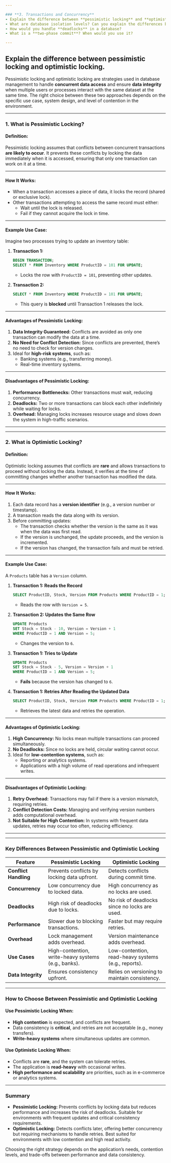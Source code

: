 ```yaml
---

### **3. Transactions and Concurrency**
- Explain the difference between **pessimistic locking** and **optimistic locking**.
- What are database isolation levels? Can you explain the differences between **READ UNCOMMITTED**, **READ COMMITTED**, **REPEATABLE READ**, and **SERIALIZABLE**?
- How would you handle **deadlocks** in a database?
- What is a **two-phase commit**? When would you use it?

---
```




## Explain the difference between **pessimistic locking** and **optimistic locking**.

Pessimistic locking and optimistic locking are strategies used in database management to handle **concurrent data access** and ensure **data integrity** when multiple users or processes interact with the same dataset at the same time. The right choice between these two approaches depends on the specific use case, system design, and level of contention in the environment.

---

### **1. What is Pessimistic Locking?**

#### **Definition:**
Pessimistic locking assumes that conflicts between concurrent transactions **are likely to occur**. It prevents these conflicts by locking the data immediately when it is accessed, ensuring that only one transaction can work on it at a time.

---

#### **How It Works:**
- When a transaction accesses a piece of data, it locks the record (shared or exclusive lock).
- Other transactions attempting to access the same record must either:
  - Wait until the lock is released.
  - Fail if they cannot acquire the lock in time.

---

#### **Example Use Case:**
Imagine two processes trying to update an inventory table:
1. **Transaction 1:**
   ```sql
   BEGIN TRANSACTION;
   SELECT * FROM Inventory WHERE ProductID = 101 FOR UPDATE;
   ```
   - Locks the row with `ProductID = 101`, preventing other updates.

2. **Transaction 2:**
   ```sql
   SELECT * FROM Inventory WHERE ProductID = 101 FOR UPDATE;
   ```
   - This query is **blocked** until Transaction 1 releases the lock.

---

#### **Advantages of Pessimistic Locking:**

1. **Data Integrity Guaranteed:** Conflicts are avoided as only one transaction can modify the data at a time.
2. **No Need for Conflict Detection:** Since conflicts are prevented, there’s no need to check for version changes.
3. Ideal for **high-risk systems**, such as:
   - Banking systems (e.g., transferring money).
   - Real-time inventory systems.

---

#### **Disadvantages of Pessimistic Locking:**

1. **Performance Bottlenecks:** Other transactions must wait, reducing concurrency.
2. **Deadlocks:** Two or more transactions can block each other indefinitely while waiting for locks.
3. **Overhead:** Managing locks increases resource usage and slows down the system in high-traffic scenarios.

---

---

### **2. What is Optimistic Locking?**

#### **Definition:**
Optimistic locking assumes that conflicts are **rare** and allows transactions to proceed without locking the data. Instead, it verifies at the time of committing changes whether another transaction has modified the data.

---

#### **How It Works:**
1. Each data record has a **version identifier** (e.g., a version number or timestamp).
2. A transaction reads the data along with its version.
3. Before committing updates:
   - The transaction checks whether the version is the same as it was when the data was first read.
   - If the version is unchanged, the update proceeds, and the version is incremented.
   - If the version has changed, the transaction fails and must be retried.

---

#### **Example Use Case:**
A `Products` table has a `Version` column.

1. **Transaction 1: Reads the Record**
   ```sql
   SELECT ProductID, Stock, Version FROM Products WHERE ProductID = 1;
   ```
   - Reads the row with `Version = 5`.

2. **Transaction 2: Updates the Same Row**
   ```sql
   UPDATE Products
   SET Stock = Stock - 10, Version = Version + 1
   WHERE ProductID = 1 AND Version = 5;
   ```
   - Changes the version to `6`.

3. **Transaction 1: Tries to Update**
   ```sql
   UPDATE Products
   SET Stock = Stock - 5, Version = Version + 1
   WHERE ProductID = 1 AND Version = 5;
   ```
   - **Fails** because the version has changed to `6`.

4. **Transaction 1: Retries After Reading the Updated Data**
   ```sql
   SELECT ProductID, Stock, Version FROM Products WHERE ProductID = 1;
   ```
   - Retrieves the latest data and retries the operation.

---

#### **Advantages of Optimistic Locking:**
1. **High Concurrency:** No locks mean multiple transactions can proceed simultaneously.
2. **No Deadlocks:** Since no locks are held, circular waiting cannot occur.
3. Ideal for **low-contention systems**, such as:
   - Reporting or analytics systems.
   - Applications with a high volume of read operations and infrequent writes.

---

#### **Disadvantages of Optimistic Locking:**
1. **Retry Overhead:** Transactions may fail if there is a version mismatch, requiring retries.
2. **Conflict Detection Costs:** Managing and verifying version numbers adds computational overhead.
3. **Not Suitable for High Contention:** In systems with frequent data updates, retries may occur too often, reducing efficiency.

---

---

### **Key Differences Between Pessimistic and Optimistic Locking**

| **Feature**             | **Pessimistic Locking**                               | **Optimistic Locking**                               |
|--------------------------|------------------------------------------------------|-----------------------------------------------------|
| **Conflict Handling**    | Prevents conflicts by locking data upfront.          | Detects conflicts during commit time.               |
| **Concurrency**          | Low concurrency due to locked data.                  | High concurrency as no locks are used.              |
| **Deadlocks**            | High risk of deadlocks due to locks.                 | No risk of deadlocks since no locks are used.       |
| **Performance**          | Slower due to blocking transactions.                 | Faster but may require retries.                     |
| **Overhead**             | Lock management adds overhead.                       | Version maintenance adds overhead.                  |
| **Use Cases**            | High-contention, write-heavy systems (e.g., banks).  | Low-contention, read-heavy systems (e.g., reports). |
| **Data Integrity**       | Ensures consistency upfront.                         | Relies on versioning to maintain consistency.        |

---

### **How to Choose Between Pessimistic and Optimistic Locking**

#### Use **Pessimistic Locking** When:
- **High contention** is expected, and conflicts are frequent.
- Data consistency is **critical**, and retries are not acceptable (e.g., money transfers).
- **Write-heavy systems** where simultaneous updates are common.

#### Use **Optimistic Locking** When:
- Conflicts are **rare**, and the system can tolerate retries.
- The application is **read-heavy** with occasional writes.
- **High performance and scalability** are priorities, such as in e-commerce or analytics systems.

---

### **Summary**
- **Pessimistic Locking:** Prevents conflicts by locking data but reduces performance and increases the risk of deadlocks. Suitable for environments with frequent updates and critical consistency requirements.
- **Optimistic Locking:** Detects conflicts later, offering better concurrency but requiring mechanisms to handle retries. Best suited for environments with low contention and high read activity.

Choosing the right strategy depends on the application’s needs, contention levels, and trade-offs between performance and data consistency.

